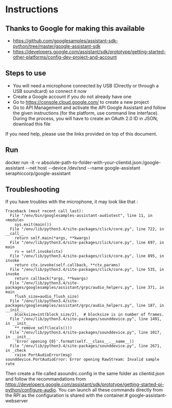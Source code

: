 # Instructions

## Thanks to Google for making this available
- https://github.com/googlesamples/assistant-sdk-python/tree/master/google-assistant-sdk
- https://developers.google.com/assistant/sdk/prototype/getting-started-other-platforms/config-dev-project-and-account

## Steps to use
* You will need a microphone connected by USB (Directly or through a USB soundcard) so connect it now
* Create a Google account if you do not already have one
* Go to https://console.cloud.google.com/ to create a new project
* Go to API Management and activate the API Google Assistant and follow the given instructions (for the platform, use command line interface). During the process, you will have to create an OAuth 2.0 ID in JSON, download this file

If you need help, please use the links provided on top of this document.


## Run
docker run -it -v absolute-path-to-folder-with-your-clientid.json:/google-assistant --net host --device /dev/snd --name google-assistant seraphiccorp/google-assistant

## Troubleshooting
If you have troubles with the microphone, it may look like that :
```
Traceback (most recent call last):
  File "/env/bin/googlesamples-assistant-audiotest", line 11, in <module>
    sys.exit(main())
  File "/env/lib/python3.4/site-packages/click/core.py", line 722, in __call__
    return self.main(*args, **kwargs)
  File "/env/lib/python3.4/site-packages/click/core.py", line 697, in main
    rv = self.invoke(ctx)
  File "/env/lib/python3.4/site-packages/click/core.py", line 895, in invoke
    return ctx.invoke(self.callback, **ctx.params)
  File "/env/lib/python3.4/site-packages/click/core.py", line 535, in invoke
    return callback(*args, **kwargs)
  File "/env/lib/python3.4/site-packages/googlesamples/assistant/grpc/audio_helpers.py", line 371, in main
    flush_size=audio_flush_size)
  File "/env/lib/python3.4/site-packages/googlesamples/assistant/grpc/audio_helpers.py", line 187, in __init__
    blocksize=int(block_size/2),  # blocksize is in number of frames.
  File "/env/lib/python3.4/site-packages/sounddevice.py", line 1491, in __init__
    **_remove_self(locals()))
  File "/env/lib/python3.4/site-packages/sounddevice.py", line 1017, in __init__
    'Error opening {0}'.format(self.__class__.__name__))
  File "/env/lib/python3.4/site-packages/sounddevice.py", line 2671, in _check
    raise PortAudioError(msg)
sounddevice.PortAudioError: Error opening RawStream: Invalid sample rate
```

Then create a file called asoundrc.config in the same folder as clientid.json and follow the recommandations from https://developers.google.com/assistant/sdk/prototype/getting-started-pi-python/configure-audio. You can launch all these commands directly from the RPI as the configuration is shared with the container.# google-assistant-webserver
